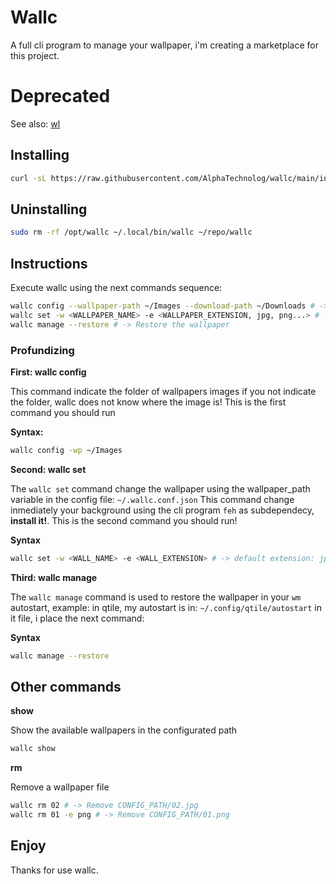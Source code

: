 # Wallc

A full cli program to manage your wallpaper, i'm creating a marketplace for this project.

# Deprecated

See also: [wl](https://github.com/AlphaTechnolog/wl)

## Installing

```sh
curl -sL https://raw.githubusercontent.com/AlphaTechnolog/wallc/main/install.sh | bash
```

## Uninstalling

```sh
sudo rm -rf /opt/wallc ~/.local/bin/wallc ~/repo/wallc
```

## Instructions

Execute wallc using the next commands sequence:

```sh
wallc config --wallpaper-path ~/Images --download-path ~/Downloads # -> Indicate the url of wallpapers folder, and the download folder
wallc set -w <WALLPAPER_NAME> -e <WALLPAPER_EXTENSION, jpg, png...> # -> Indicate the name and extension of wallpaper, extension default is: jpg
wallc manage --restore # -> Restore the wallpaper
```

### Profundizing

**First: wallc config**

This command indicate the folder of wallpapers images
if you not indicate the folder, wallc does not know where the image is!
This is the first command you should run

**Syntax:**

```sh
wallc config -wp ~/Images
```

**Second: wallc set**

The `wallc set` command change the wallpaper using the wallpaper_path variable in the config file: `~/.wallc.conf.json`
This command change inmediately your background using the cli program `feh` as subdependecy, **install it!**.
This is the second command you should run!

**Syntax**

```sh
wallc set -w <WALL_NAME> -e <WALL_EXTENSION> # -> default extension: jpg
```

**Third: wallc manage**

The `wallc manage` command is used to restore the wallpaper in your `wm` autostart, example:
in qtile, my autostart is in: `~/.config/qtile/autostart` in it file, i place the next command:

**Syntax**

```sh
wallc manage --restore
```

## Other commands

**show**

Show the available wallpapers in the configurated path

```sh
wallc show
```

**rm**

Remove a wallpaper file

```sh
wallc rm 02 # -> Remove CONFIG_PATH/02.jpg
wallc rm 01 -e png # -> Remove CONFIG_PATH/01.png
```

## Enjoy

Thanks for use wallc.
